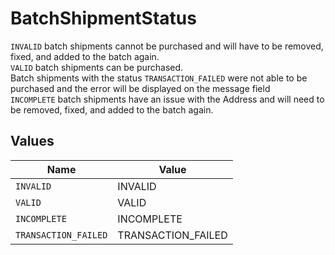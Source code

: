 # BatchShipmentStatus

`INVALID` batch shipments cannot be purchased and will have to be removed, fixed, and added to the batch again.<br>
`VALID` batch shipments can be purchased. <br>
Batch shipments with the status `TRANSACTION_FAILED` were not able to be purchased and the error will be displayed on the message field<br> 
`INCOMPLETE` batch shipments have an issue with the Address and will need to be removed, fixed, and added to the batch again.


## Values

| Name                 | Value                |
| -------------------- | -------------------- |
| `INVALID`            | INVALID              |
| `VALID`              | VALID                |
| `INCOMPLETE`         | INCOMPLETE           |
| `TRANSACTION_FAILED` | TRANSACTION_FAILED   |
